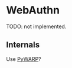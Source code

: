 # WebAuthn

TODO: not implemented.

## Internals

Use [PyWARP](https://pywarp.readthedocs.io/en/latest/)?
